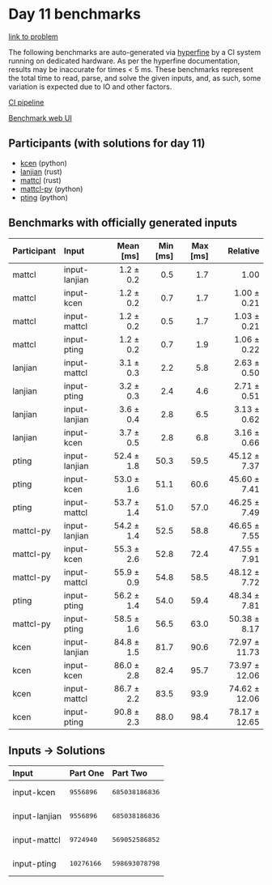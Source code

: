 # Day 11 benchmarks

[link to problem](https://adventofcode.com/2023/day/11)

The following benchmarks are auto-generated via
[hyperfine](https://github.com/sharkdp/hyperfine) by a CI system running on
dedicated hardware. As per the hyperfine documentation, results may be
inaccurate for times < 5 ms. These benchmarks represent the total time to read,
parse, and solve the given inputs, and, as such, some variation is expected due
to IO and other factors.

[CI pipeline](http://ci.papercode.net:8080/teams/main/pipelines/aoc2023)

[Benchmark web UI](https://aoc.ancalagon.black)


## Participants (with solutions for day 11)

- [kcen](https://github.com/kcen/aoc2023) (python)
- [lanjian](https://github.com/lanjian/aoc-2023) (rust)
- [mattcl](https://github.com/mattcl/aoc2023) (rust)
- [mattcl-py](https://github.com/mattcl/aoc2023-py) (python)
- [pting](https://github.com/pting/aoc2023) (python)


## Benchmarks with officially generated inputs

| Participant | Input | Mean [ms] | Min [ms] | Max [ms] | Relative |
|:---|:---|---:|---:|---:|---:|
| mattcl | input-lanjian | 1.2 ± 0.2 | 0.5 | 1.7 | 1.00 |
| mattcl | input-kcen | 1.2 ± 0.2 | 0.7 | 1.7 | 1.00 ± 0.21 |
| mattcl | input-mattcl | 1.2 ± 0.2 | 0.5 | 1.7 | 1.03 ± 0.21 |
| mattcl | input-pting | 1.2 ± 0.2 | 0.7 | 1.9 | 1.06 ± 0.22 |
| lanjian | input-mattcl | 3.1 ± 0.3 | 2.2 | 5.8 | 2.63 ± 0.50 |
| lanjian | input-pting | 3.2 ± 0.3 | 2.4 | 4.6 | 2.71 ± 0.51 |
| lanjian | input-lanjian | 3.6 ± 0.4 | 2.8 | 6.5 | 3.13 ± 0.62 |
| lanjian | input-kcen | 3.7 ± 0.5 | 2.8 | 6.8 | 3.16 ± 0.66 |
| pting | input-lanjian | 52.4 ± 1.8 | 50.3 | 59.5 | 45.12 ± 7.37 |
| pting | input-kcen | 53.0 ± 1.6 | 51.1 | 60.6 | 45.60 ± 7.41 |
| pting | input-mattcl | 53.7 ± 1.4 | 51.0 | 57.0 | 46.25 ± 7.49 |
| mattcl-py | input-lanjian | 54.2 ± 1.4 | 52.5 | 58.8 | 46.65 ± 7.55 |
| mattcl-py | input-kcen | 55.3 ± 2.6 | 52.8 | 72.4 | 47.55 ± 7.91 |
| mattcl-py | input-mattcl | 55.9 ± 0.9 | 54.8 | 58.5 | 48.12 ± 7.72 |
| pting | input-pting | 56.2 ± 1.4 | 54.0 | 59.4 | 48.34 ± 7.81 |
| mattcl-py | input-pting | 58.5 ± 1.6 | 56.5 | 63.0 | 50.38 ± 8.17 |
| kcen | input-lanjian | 84.8 ± 1.5 | 81.7 | 90.6 | 72.97 ± 11.73 |
| kcen | input-kcen | 86.0 ± 2.8 | 82.4 | 95.7 | 73.97 ± 12.06 |
| kcen | input-mattcl | 86.7 ± 2.2 | 83.5 | 93.9 | 74.62 ± 12.06 |
| kcen | input-pting | 90.8 ± 2.3 | 88.0 | 98.4 | 78.17 ± 12.65 |


## Inputs -> Solutions

| Input | Part One | Part Two |
|:---|:---|:---|
|input-kcen|<pre>9556896</pre>|<pre>685038186836</pre>|
|input-lanjian|<pre>9556896</pre>|<pre>685038186836</pre>|
|input-mattcl|<pre>9724940</pre>|<pre>569052586852</pre>|
|input-pting|<pre>10276166</pre>|<pre>598693078798</pre>|